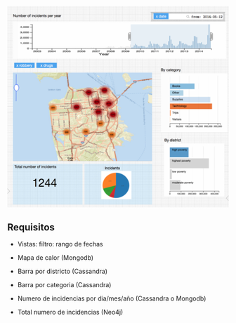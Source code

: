 

![](maqueta_statico.png)


## Requisitos

* Vistas: filtro: rango de fechas

- Mapa de calor (Mongodb)

- Barra por districto (Cassandra)

- Barra por categoria (Cassandra)

- Numero de incidencias por dia/mes/año (Cassandra o Mongodb)

- Total numero de incidencias (Neo4j)




